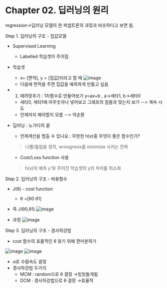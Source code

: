 # Chapter 02. 딥러닝의 원리

regression->딥러닝 모델의 한 퍼셉트론의 과정과 비슷하다고 보면 됨.

Step 1. 딥러닝의 구조 - 집값모델
- Supervised Learning
  - Labelled 학습셋이 주어짐
- 학습셋
  - x= [면적], y = [집값]이라고 할 때
 ![image](https://user-images.githubusercontent.com/109457820/188553168-2af8fbbd-c790-4697-ad58-b9e9f70ef79b.png)
  - 다음에 면적을 주면 집값을 예측하게 만들고 싶음

- 1. 때려맞추기 : 1차함수로 만들어보기 y=ax+b , a->세타1, b->세타0
  - 세타0, 세타1에 아무숫자나 넣어보고 그래프의 점들과 맞는지 보기 --> 계속 시도
  - 언제까지 해야할지 모름 --> 악순환
- 딥러닝 : 노가다의 끝 
  - 언제계산을 멈출 수 있나요 : 무한한 h(x)중 무엇이 좋은 함수인가?
   >나쁨/틀림을 정의, wrongness를 minimize 시키는 전략
  - Cost/Loss function 사용
   >h(x)의 예측 y'와 주어진 학습셋의 y의 차이를 최소화

Step 2. 딥러닝의 구조 - 비용함수

- J(θ) - cost function
    - θ =[θ0 θ1]
- 즉 J(θ0,θ1)
    ![image](https://user-images.githubusercontent.com/109457820/190376872-4e370308-00b7-41f0-90d1-b9528438bcb6.png)
    
- 과정
![image](https://user-images.githubusercontent.com/109457820/190376835-c714deb6-5f02-47f5-b21d-7f22fe1cf1f7.png)

Step 3. 딥러닝의 구조 - 경사하강법

- cost 함수의 효율적인 θ 찾기 위해 편미분하기
    
![image](https://user-images.githubusercontent.com/109457820/190380126-8e5202ea-c733-43b2-aa2c-638e5937f1ce.png)
![image](https://user-images.githubusercontent.com/109457820/190380437-ed6f554a-e714-47a6-b0eb-2e601732c7c3.png)

- α로 수렴속도 결정
- 경사하강법 두가지
    - MCM : random으로 θ 결정 →빙빙돌게됨
    - DCM : 경사하강법으로 θ 결정 →효율적
